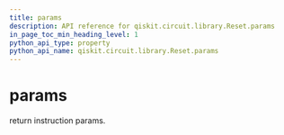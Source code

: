 ```yaml
---
title: params
description: API reference for qiskit.circuit.library.Reset.params
in_page_toc_min_heading_level: 1
python_api_type: property
python_api_name: qiskit.circuit.library.Reset.params
---
```


# params

return instruction params.

